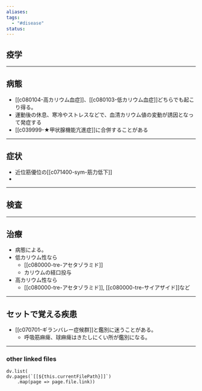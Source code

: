 ```yaml
---
aliases: 
tags:
  - "#disease"
status:
---
```

## 疫学
---
## 病態
- [[c080104-高カリウム血症]]、[[c080103-低カリウム血症]]どちらでも起こり得る。
- 運動後の休息、寒冷やストレスなどで、血清カリウム値の変動が誘因となって発症する
- [[c039999-★甲状腺機能亢進症]]に合併することがある
---
## 症状
- 近位筋優位の[[c071400-sym-筋力低下]]
- 
---
## 検査
---
## 治療
- 病態による。
- 低カリウム性なら
	- [[c080000-tre-アセタゾラミド]]
	- カリウムの経口投与
- 高カリウム性なら
	- [[c080000-tre-アセタゾラミド]], [[c080000-tre-サイアザイド]]など
---
## セットで覚える疾患
- [[c070701-ギランバレー症候群]]と鑑別に迷うことがある。
	- 呼吸筋麻痺、球麻痺はきたしにくい所が鑑別になる。
---
### other linked files
```dataviewjs
dv.list(
dv.pages(`[[${this.currentFilePath}]]`)
	.map(page => page.file.link))
```